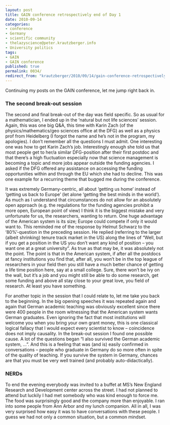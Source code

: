 ```yaml
---
layout: post
title: GAIN conference retrospectively end of Day 1
date: 2010-09-14
categories:
- conference
- Germany
- scientific community
- thelazyscience@peter.krautzberger.info
- University politics
tags:
- GAIN
- GAIN conference
published: true
permalink: 0034/
redirect_from: "krautzberger/2010/09/14/gain-conference-retrospectively-end-of-day-1/"
---
```


Continuing my posts on the <span class="caps">GAIN</span> conference, let me jump right back in.

### The second break-out session

The second and final break-out of the day was field specific. So as usual for a mathematician, I ended up in the ‘natural but not life sciences’ session. Again, this was one big Q&A, this time with Karin Zach (of the physics/mathematics/geo sciences office at the <span class="caps">DFG</span>) as well as a physics prof from Heidelberg (I forgot the name and he’s not in the program, my apologies). I don’t remember all the questions I must admit. One interesting one was how to get Karin Zach’s job. Interestingly enough she told us that most people get to her/a similar <span class="caps">DFG</span>-position after their first postdoc and that there’s a high fluctuation especially now that science management is becoming a topic and more jobs appear outside the funding agencies. I asked if the <span class="caps">DFG</span> offered any assistance on accessing the funding opportunities within and through the EU which she had to decline. This was one example for a recurring theme that bugged me during the conference.

It was extremely Germany-centric, all about ‘getting us home’ instead of ‘getting us back to Europe’ (let alone ‘getting the best minds in the world’). As much as I understand that circumstances do not allow for an absolutely open approach (e.g. the regulations for the funding agencies prohibit a more open, European point of view) I think it is the biggest mistake and very unfortunate for us, the researchers, wanting to return. One huge advantage of the American system is its size; Europe could compete if only it would want to. This reminded me of the response by Helmut Schwarz to the ‘80%’-question in the preceding session. He replied (referring to the larger (albeit shrinking) tenure track market in the US) along the lines of “Well, but if you get a position in the US you don’t want any kind of position – you want one at a great university”. As true as that may be, it was absolutely not the point. The point is that in the American system, if after all the postdocs at fancy institutions you find that, after all, you won’t be in the top league of researchers in your field then you still have a much better chance of getting a life time position here, say at a small college. Sure, there won’t be ivy on the wall, but it’s a job and you might still be able to do some research, get some funding and above all stay close to your great love, you field of research. At least you have something.

For another topic in the session that I could relate to, let me take you back to the beginning. In the big opening speeches it was repeated again and again that German academic teaching was obviously excellent since there were 400 people in the room witnessing that the American system wants German graduates. Even ignoring the fact that most institutions will welcome you when you bring your own grant money, this is one classical logical fallacy that I would expect every scientist to know – coincidence does not imply causality. In the break-out session I found one possible cause. A lot of the questions began “I also survived the German academic system, …”. And this is a feeling that was (and is) easily confirmed in conversations – people who graduate in Germany do so more often in spite of the quality of teaching. If you survive the system in Germany, chances are that you must be very well trained (and probably auto-didactically).

### NERDs

To end the evening everybody was invited to a buffet at MS’s New England Research and Development center across the street. I had not planned to attend but luckily I had met somebody who was kind enough to force me. The food was surprisingly good and the company more than enjoyable. I ran into some people from Ann Arbor and my lunch companion. All in all, I was very surprised how easy it was to have conversations with these people. I guess we had not only a common situation, but a common mindset.
